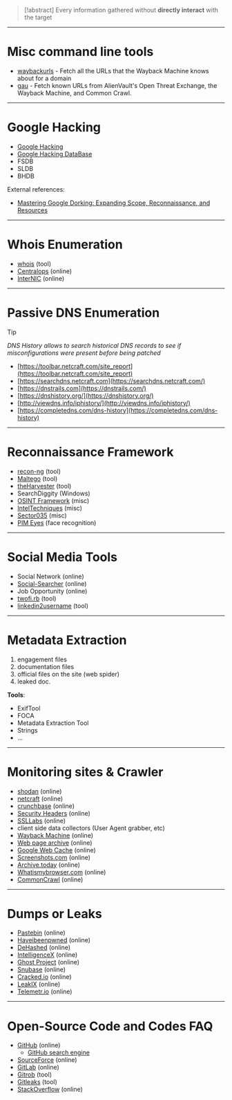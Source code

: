 > [!abstract]
> Every information gathered without **directly interact** with the target

---

# Misc command line tools

- [waybackurls](https://github.com/tomnomnom/waybackurls) - Fetch all the URLs that the Wayback Machine knows about for a domain
- [gau](https://github.com/lc/gau) - Fetch known URLs from AlienVault's Open Threat Exchange, the Wayback Machine, and Common Crawl.

---
# Google Hacking

- [Google Hacking](Passive%20information%20gathering%20(OSINT).md#Google%20Hacking)
- [Google Hacking DataBase](https://www.exploit-db.com/google-hacking-database)
- FSDB
- SLDB
- BHDB

External references:
- [Mastering Google Dorking: Expanding Scope, Reconnaissance, and Resources](https://www.realinfosec.net/cybersecurity-academy/mastering-google-dorking/)

---

# Whois Enumeration
- [whois](../Tools/whois.md) (tool)
- [Centralops](https://centralops.net/co/) (online)
- [InterNIC](https://www.internic.net/whois.html) (online)

---

# Passive DNS Enumeration

> [!tip]
> *DNS History allows to search historical DNS records to see if misconfigurations were present before being patched*

- [https://toolbar.netcraft.com/site_report](https://toolbar.netcraft.com/site_report)
- [https://searchdns.netcraft.com](https://searchdns.netcraft.com/)
- [https://dnstrails.com](https://dnstrails.com/)
- [https://dnshistory.org/](https://dnshistory.org/)
- [http://viewdns.info/iphistory/](http://viewdns.info/iphistory/)
- [https://completedns.com/dns-history](https://completedns.com/dns-history)

---

# Reconnaissance Framework
- [recon-ng](../Tools/recon-ng.md) (tool)
- [Maltego](https://www.maltego.com/) (tool)
- [theHarvester](../Tools/theHarvester.md) (tool)
- SearchDiggity (Windows)
- [OSINT Framework](https://osintframework.com/) (misc)
- [IntelTechniques](https://inteltechniques.com/tools/index.html) (misc)
- [Sector035](https://sector035.nl/links) (misc)
- [PIM Eyes](https://pimeyes.com/en) (face recognition)

---

# Social Media Tools
- Social Network (online)
- [Social-Searcher](https://www.social-searcher.com/) (online)
- Job Opportunity (online)
- [twofi.rb](https://digi.ninja/projects/twofi.php) (tool)
- [linkedin2username](https://github.com/initstring/linkedin2username) (tool)

---

# Metadata Extraction
1. engagement files
2. documentation files
3. official files on the site (web spider)
4. leaked doc.

**Tools**:
- ExifTool
- FOCA
- Metadata Extraction Tool
- Strings
- ...

---

# Monitoring sites & Crawler
- [shodan](https://www.shodan.io/) (online)
- [netcraft](https://www.netcraft.com/) (online)
- [crunchbase](https://www.crunchbase.com/) (online)
- [Security Headers](https://securityheaders.com/) (online)
- [SSLLabs](https://www.ssllabs.com/ssltest/) (online)
- client side data collectors (User Agent grabber, etc)
- [Wayback Machine](http://web.archive.org/) (online)
- [Web page archive](https://archive.fo/) (online)
- [Google Web Cache](http://webcache.googleusercontent.com/search?q=cache:about:blank) (online)
- [Screenshots.com](http://www.screenshots.com/) (online)
- [Archive.today](https://archive.fo/) (online)
- [Whatismybrowser.com](http://developers.whatismybrowser.com/) (online)
- [CommonCrawl](https://commoncrawl.org/) (online)

---

# Dumps or Leaks
- [Pastebin](https://pastebin.com/) (online)
- [Haveibeenpwned](https://haveibeenpwned.com/PwnedWebsites) (online)
- [DeHashed](https://www.dehashed.com/) (online)
- [IntelligenceX](https://intelx.io/?s=webmaster%40inforge.net) (online)
- [Ghost Project](https://ghostproject.fr/console) (online)
- [Snubase](https://snusbase.com/) (online)
- [Cracked.io](https://cracked.io/) (online)
- [LeakIX](https://leakix.net/) (online)
- [Telemetr.io](https://telemetr.io/en/channels?channel=leaks) (online)

---

# Open-Source Code and Codes FAQ
- [GitHub](https://github.com/) (online)
    - [GitHub search engine](https://docs.github.com/en/github/searching-for-information-on-github/searching-code)
- [SourceForce](https://sourceforge.net/) (online)
- [GitLab](https://about.gitlab.com/) (online)
- [Gitrob](https://github.com/michenriksen/gitrob) (tool)
- [Gitleaks](https://github.com/zricethezav/gitleaks) (tool)
- [StackOverflow](https://stackoverflow.com/) (online)